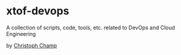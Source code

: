 # xtof-devops
A collection of scripts, code, tools, etc. related to DevOps and Cloud Engineering

by [Christoph Champ](http://www.christophchamp.com)
